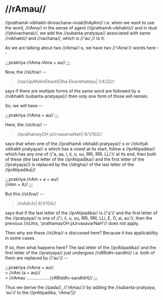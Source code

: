 # //rAmau//

//prathamA-vibhakti-dvivachana-vivakShAyAm// i.e. when we want to use
the word, //rAma// in the sense of agent //(prathamA-vibhakti)// and in
dual //(dvivachana)//, we add the //subanta-pratyaya// associated with
same //vibhakti// and //vachana//, which is //'au',// to it.

As we are talking about two //rAma//-s, we have two //'rAma'// words
here --

;;;prakriya
//rAma rAma + au//
;;;

Now, the //sUtra// --

> //sarUpANAmEkashESha Ekavibhaktau| 1/4/22//

says if there are multiple forms of the same word are followed by a
//vibhakti (subanta-pratyaya)// then only one form of those will remain.

So, we will have --

;;;prakriya
//rAma + au//
;;;

Here, the //sUtra// --

> //prathamayOH pUrvasarvaNaH| 6/1/102//

says that when one of the //prathamA vibhakti pratyaya//-s or //dvitIyA
vibhakti pratyaya//-s which has a vowel at its start, follow a
//prAtipadika// which has any one of //'a, aa, i, ii, u, uu, RRi, RRI,
LLi'// at its end, then both of these (the last letter of the
//prAtipadika// and the first letter of the //pratyaya//) is replaced by
the //dIrgha// of the last letter of the //prAtipadika|//

;;;prakriya
//rAm + a + au//\
//rAm + A//
;;;

But this //sUtra// --

> //nAdichi| 6/1/104//

says that if the last letter of the //prAtipadika// is //'a'// and the
first letter of the //pratyaya// is one of //'i, ii, u, uu, RRi, RRI,
LLi, E, O, ai, au'//, then the previous //sUtra, 'prathamayOH
pUrvasavarNaH'// does not apply.

Then why are these //sUtra//-s discussed here? Because it has
applicability in some cases.

If so, then what happens here? The last letter of the //prAtipadika//
and the first letter of the //pratyaya// just undergoes
//vRRidhi-sandhi// i.e. both of them are replaced by //'au'// --

;;;prakriya
//rAma + au//\
= //rAm (a + au)//\
= //rAmau ...................\[vRRiddhi-sandhiH]//
;;;

Thus we derive the //pada//, //'rAmau'// by adding the
//subanta-pratyaya, 'au'// to the //prAtipadika, 'rAma'|//

